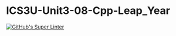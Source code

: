 # ICS3U-Unit3-08-Cpp-Leap_Year

[![GitHub's Super Linter](https://github.com/lily-liu-17/ICS3U-Unit3-08-Cpp-Leap_Year/workflows/GitHub's%20Super%20Linter/badge.svg)](https://github.com/lily-liu-17/ICS3U-Unit3-08-Cpp-Leap_Year/actions)
